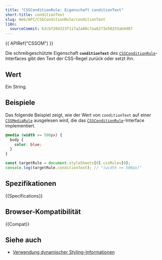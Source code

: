 ```yaml
---
title: "CSSConditionRule: Eigenschaft conditionText"
short-title: conditionText
slug: Web/API/CSSConditionRule/conditionText
l10n:
  sourceCommit: 63cbf204323f117a2a80c7aa6273e50253ab9d07
---
```


{{ APIRef("CSSOM") }}

Die schreibgeschützte Eigenschaft **`conditionText`** des
[`CSSConditionRule`](/de/docs/Web/API/CSSConditionRule)-Interfaces gibt den Text der CSS-Regel zurück oder setzt ihn.

## Wert

Ein String.

## Beispiele

Das folgende Beispiel zeigt, wie der Wert von
`conditionText` auf einer [`CSSMediaRule`](/de/docs/Web/API/CSSMediaRule) ausgelesen wird, die das
[`CSSConditionRule`](/de/docs/Web/API/CSSConditionRule)-Interface implementiert.

```css
@media (width >= 500px) {
  body {
    color: blue;
  }
}
```

```js
const targetRule = document.styleSheets[0].cssRules[0];
console.log(targetRule.conditionText); // "(width >= 500px)"
```

## Spezifikationen

{{Specifications}}

## Browser-Kompatibilität

{{Compat}}

## Siehe auch

- [Verwendung dynamischer Styling-Informationen](/de/docs/Web/API/CSS_Object_Model/Using_dynamic_styling_information)
